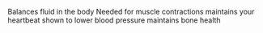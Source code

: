 Balances fluid in the body
Needed for muscle contractions
maintains your heartbeat
shown to lower blood pressure
maintains bone health